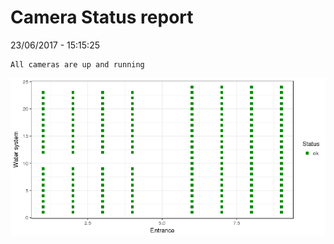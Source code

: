 Camera Status report
================
23/06/2017 - 15:15:25

    All cameras are up and running

![](camreport_files/figure-markdown_github/unnamed-chunk-2-1.png)
